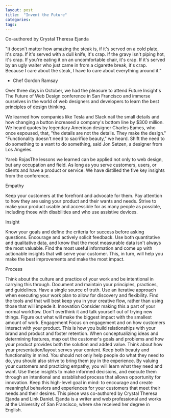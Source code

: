 ```yaml
---
layout: post
title:  "Invent the Future"
categories: 
tags: 
---
```

Co-authored by Crystal Theresa Ejanda

"It doesn't matter how amazing the steak is, if it's served on a cold plate, it's crap. If it's served with a dull knife, it's crap. If the gravy isn't piping hot, it's crap. If you're eating it on an uncomfortable chair, it's crap. If it's served by an ugly waiter who just came in from a cigarette break, it's crap. Because I care about the steak, I have to care about everything around it."
- Chef Gordon Ramsay
  
Over three days in October, we had the pleasure to attend Future Insight's The Future of Web Design conference in San Francisco and immerse ourselves in the world of web designers and developers to learn the best principles of design thinking.

We learned how companies like Tesla and Slack nail the small details and how changing a button increased a company's bottom line by $300 million. We heard quotes by legendary American designer Charles Eames, who once espoused, that, "the details are not the details. They make the design." "Functionality doesn't need to sacrifice beauty," we heard. Shift the need to do something to a want to do something, said Jon Setzen, a designer from Los Angeles.

Yareb RojasThe lessons we learned can be applied not only to web design, but any occupation and field. As long as you serve customers, users, or clients and have a product or service. We have distilled the five key insights from the conference.

Empathy

Keep your customers at the forefront and advocate for them. Pay attention to how they are using your product and their wants and needs. Strive to make your product usable and accessible for as many people as possible, including those with disabilities and who use assistive devices.

Insight

Know your goals and define the criteria for success before asking questions. Encourage and actively solicit feedback. Use both quantitative and qualitative data, and know that the most measurable data isn't always the most valuable. Find the most useful information and come up with actionable insights that will serve your customer. This, in turn, will help you make the best improvements and make the most impact.

Process

Think about the culture and practice of your work and be intentional in carrying this through. Document and maintain your principles, practices, and guidelines. Have a single source of truth. Use an iterative approach when executing your work plan to allow for discovery and flexibility. Find the tools and that will best keep you in your creative flow, rather than using those that will impede it.
Innovation
Consider making this a part of your normal workflow. Don't overthink it and talk yourself out of trying new things. Figure out what will make the biggest impact with the smallest amount of work.
Engagement
Focus on engagement and on how customers interact with your product. This is how you build relationships with your brand and product and foster retention. When conceptualizing ideas and determining features, map out the customer's goals and problems and how your product provides both the solution and added value. Think about how your presentation/layout serves your content. Keep both beauty and functionality in mind. You should not only help people do what they need to do, you should also strive to bring them joy in the experience.
By valuing your customers and practicing empathy, you will learn what they need and want. Use these insights to make informed decisions, and execute them through an intentional and established process that allows opportunity for innovation. Keep this high-level goal in mind: to encourage and create meaningful behaviors and experiences for your customers that meet their needs and their desires.
This piece was co-authored by Crystal Theresa Ejanda and Link Daniel. Ejanda is a writer and web professional and works at the University of San Francisco, where she received her degree in English.
